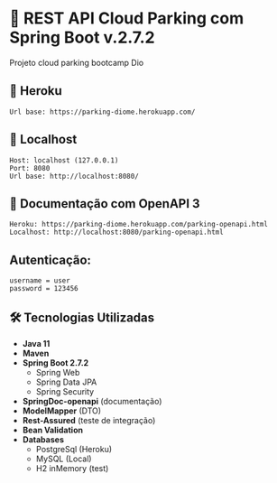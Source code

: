 # 🎯 REST API Cloud Parking com Spring Boot v.2.7.2 

Projeto cloud parking bootcamp Dio

## 🛑 Heroku
```
Url base: https://parking-diome.herokuapp.com/
```

## 🛑 Localhost
```
Host: localhost (127.0.0.1)
Port: 8080
Url base: http://localhost:8080/
```

## 🚦 Documentação com OpenAPI 3
```
Heroku: https://parking-diome.herokuapp.com/parking-openapi.html
Localhost: http://localhost:8080/parking-openapi.html
```

## Autenticação:
```
username = user
password = 123456
```
## 🛠 Tecnologias Utilizadas
* **Java 11**
* **Maven**
* **Spring Boot 2.7.2**
  * Spring Web
  * Spring Data JPA
  * Spring Security
* **SpringDoc-openapi** (documentação)
* **ModelMapper** (DTO)
* **Rest-Assured** (teste de integração)
* **Bean Validation**
* **Databases**
  * PostgreSql (Heroku)
  * MySQL (Local)
  * H2 inMemory (test)
